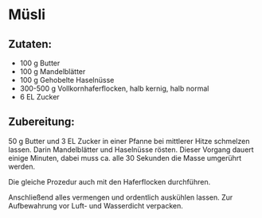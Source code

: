 Müsli
=====

Zutaten:
--------
 * 100&nbsp;g Butter
 * 100&nbsp;g Mandelblätter
 * 100&nbsp;g Gehobelte Haselnüsse
 * 300-500&nbsp;g Vollkornhaferflocken, halb kernig, halb normal
 * 6&nbsp;EL Zucker

Zubereitung:
------------
50&nbsp;g Butter und 3&nbsp;EL Zucker in einer Pfanne bei mittlerer Hitze schmelzen lassen. Darin Mandelblätter und Haselnüsse rösten. Dieser Vorgang dauert einige Minuten, dabei muss ca. alle 30&nbsp;Sekunden die Masse umgerührt werden.

Die gleiche Prozedur auch mit den Haferflocken durchführen.

Anschließend alles vermengen und ordentlich auskühlen lassen. Zur Aufbewahrung vor Luft- und Wasserdicht verpacken.
